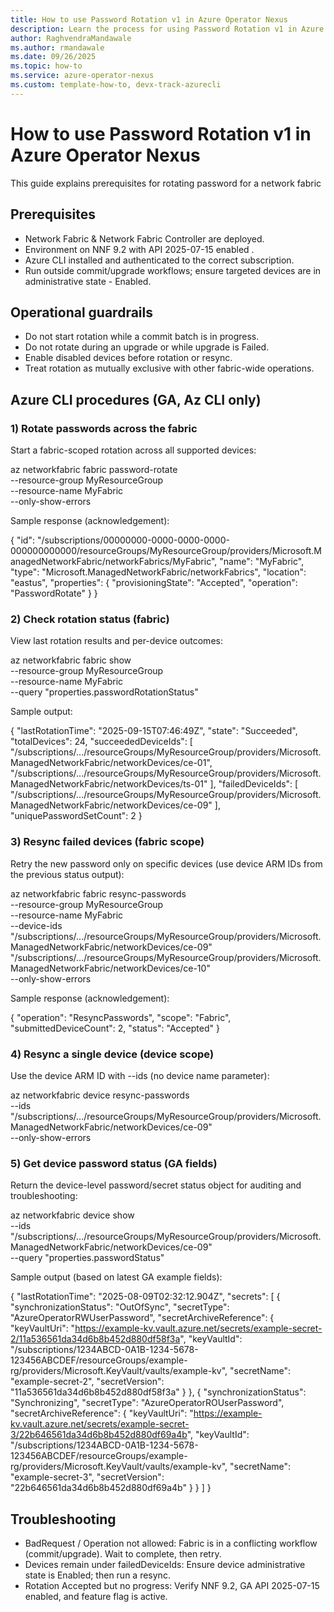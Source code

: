 ```yaml
---
title: How to use Password Rotation v1 in Azure Operator Nexus
description: Learn the process for using Password Rotation v1 in Azure Operator Nexus
author: RaghvendraMandawale
ms.author: rmandawale
ms.date: 09/26/2025
ms.topic: how-to
ms.service: azure-operator-nexus
ms.custom: template-how-to, devx-track-azurecli
---
```


# How to use Password Rotation v1 in Azure Operator Nexus

This guide explains prerequisites for rotating password for a network fabric

## Prerequisites

* Network Fabric & Network Fabric Controller are deployed.
* Environment on NNF 9.2 with API 2025-07-15 enabled .
* Azure CLI installed and authenticated to the correct subscription.
* Run outside commit/upgrade workflows; ensure targeted devices are in administrative state - Enabled.

## Operational guardrails

* Do not start rotation while a commit batch is in progress.
* Do not rotate during an upgrade or while upgrade is Failed.
* Enable disabled devices before rotation or resync.
* Treat rotation as mutually exclusive with other fabric-wide operations.

## Azure CLI procedures (GA, Az CLI only)

### 1) Rotate passwords across the fabric

Start a fabric-scoped rotation across all supported devices:

az networkfabric fabric password-rotate \
 --resource-group MyResourceGroup \
 --resource-name MyFabric \
 --only-show-errors

Sample response (acknowledgement):

{
 "id": "/subscriptions/00000000-0000-0000-0000-000000000000/resourceGroups/MyResourceGroup/providers/Microsoft.ManagedNetworkFabric/networkFabrics/MyFabric",
 "name": "MyFabric",
 "type": "Microsoft.ManagedNetworkFabric/networkFabrics",
 "location": "eastus",
 "properties": {
 "provisioningState": "Accepted",
 "operation": "PasswordRotate"
 }
}

### 2) Check rotation status (fabric)

View last rotation results and per-device outcomes:

az networkfabric fabric show \
 --resource-group MyResourceGroup \
 --resource-name MyFabric \
 --query "properties.passwordRotationStatus"

Sample output:

{
 "lastRotationTime": "2025-09-15T07:46:49Z",
 "state": "Succeeded",
 "totalDevices": 24,
 "succeededDeviceIds": [
 "/subscriptions/.../resourceGroups/MyResourceGroup/providers/Microsoft.ManagedNetworkFabric/networkDevices/ce-01",
 "/subscriptions/.../resourceGroups/MyResourceGroup/providers/Microsoft.ManagedNetworkFabric/networkDevices/ts-01"
 ],
 "failedDeviceIds": [
 "/subscriptions/.../resourceGroups/MyResourceGroup/providers/Microsoft.ManagedNetworkFabric/networkDevices/ce-09"
 ],
 "uniquePasswordSetCount": 2
}

### 3) Resync failed devices (fabric scope)

Retry the new password only on specific devices (use device ARM IDs from the previous status output):

az networkfabric fabric resync-passwords \
 --resource-group MyResourceGroup \
 --resource-name MyFabric \
 --device-ids \
 "/subscriptions/.../resourceGroups/MyResourceGroup/providers/Microsoft.ManagedNetworkFabric/networkDevices/ce-09" \
 "/subscriptions/.../resourceGroups/MyResourceGroup/providers/Microsoft.ManagedNetworkFabric/networkDevices/ce-10" \
 --only-show-errors

Sample response (acknowledgement):

{
 "operation": "ResyncPasswords",
 "scope": "Fabric",
 "submittedDeviceCount": 2,
 "status": "Accepted"
}

### 4) Resync a single device (device scope)

Use the device ARM ID with --ids (no device name parameter):

az networkfabric device resync-passwords \
 --ids \
 "/subscriptions/.../resourceGroups/MyResourceGroup/providers/Microsoft.ManagedNetworkFabric/networkDevices/ce-09" \
 --only-show-errors

### 5) Get device password status (GA fields)

Return the device-level password/secret status object for auditing and troubleshooting:

az networkfabric device show \
 --ids \
 "/subscriptions/.../resourceGroups/MyResourceGroup/providers/Microsoft.ManagedNetworkFabric/networkDevices/ce-09" \
 --query "properties.passwordStatus"

Sample output (based on latest GA example fields):

{
 "lastRotationTime": "2025-08-09T02:32:12.904Z",
 "secrets": [
 {
 "synchronizationStatus": "OutOfSync",
 "secretType": "AzureOperatorRWUserPassword",
 "secretArchiveReference": {
 "keyVaultUri": "https://example-kv.vault.azure.net/secrets/example-secret-2/11a536561da34d6b8b452d880df58f3a",
 "keyVaultId": "/subscriptions/1234ABCD-0A1B-1234-5678-123456ABCDEF/resourceGroups/example-rg/providers/Microsoft.KeyVault/vaults/example-kv",
 "secretName": "example-secret-2",
 "secretVersion": "11a536561da34d6b8b452d880df58f3a"
 }
 },
 {
 "synchronizationStatus": "Synchronizing",
 "secretType": "AzureOperatorROUserPassword",
 "secretArchiveReference": {
 "keyVaultUri": "https://example-kv.vault.azure.net/secrets/example-secret-3/22b646561da34d6b8b452d880df69a4b",
 "keyVaultId": "/subscriptions/1234ABCD-0A1B-1234-5678-123456ABCDEF/resourceGroups/example-rg/providers/Microsoft.KeyVault/vaults/example-kv",
 "secretName": "example-secret-3",
 "secretVersion": "22b646561da34d6b8b452d880df69a4b"
 }
 }
 ]
}

## Troubleshooting

* BadRequest / Operation not allowed: Fabric is in a conflicting workflow (commit/upgrade). Wait to complete, then retry.
* Devices remain under failedDeviceIds: Ensure device administrative state is Enabled; then run a resync.
* Rotation Accepted but no progress: Verify NNF 9.2, GA API 2025-07-15 enabled, and feature flag is active.
